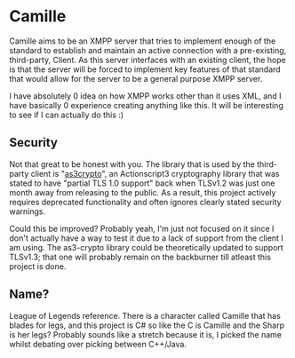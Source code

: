 ﻿# Camille

Camille aims to be an XMPP server that tries to implement enough of the standard to establish 
and maintain an active connection with a pre-existing, third-party, Client. As this server 
interfaces with an existing client, the hope is that the server will be forced to implement 
key features of that standard that would allow for the server to be a general purpose XMPP server.

I have absolutely 0 idea on how XMPP works other than it uses XML, and I have basically 0 
experience creating anything like this. It will be interesting to see if I can actually do this 
:)

## Security

Not that great to be honest with you. The library that is used by the third-party client 
is "[as3crypto](https://code.google.com/archive/p/as3crypto/)", an Actionscript3 
cryptography library that was stated to have "partial TLS 1.0 support" back when TLSv1.2 
was just one month away from releasing to the public. As a result, this project actively 
requires deprecated functionality and often ignores clearly stated security warnings. 


Could this be improved? Probably yeah, I'm just not focused on it since I don't actually 
have a way to test it due to a lack of support from the client I am using. The as3-crypto 
library could be theoretically updated to support TLSv1.3; that one will 
probably remain on the backburner till atleast this project is done.

## Name?

League of Legends reference. There is a character called Camille that has blades for legs, and 
this project is C# so like the C is Camille and the Sharp is her legs? Probably sounds like a 
stretch because it is, I picked the name whilst debating over picking between C++/Java.
